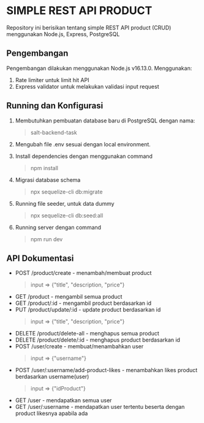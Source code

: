 # SIMPLE REST API PRODUCT
Repository ini berisikan tentang simple REST API product (CRUD) menggunakan Node.js, Express, PostgreSQL

## Pengembangan
Pengembangan dilakukan menggunakan Node.js v16.13.0.
Menggunakan:
1. Rate limiter untuk limit hit API
2. Express validator untuk melakukan validasi input request


## Running dan Konfigurasi
1. Membutuhkan pembuatan database baru di PostgreSQL dengan nama: 

    > salt-backend-task
2. Mengubah file .env sesuai dengan local environment.
3. Install dependencies dengan menggunakan command

    >npm install
4. Migrasi database schema
    
    >npx sequelize-cli db:migrate
    
5. Running file seeder, untuk data dummy

    > npx sequelize-cli db:seed:all

6. Running server dengan command

    > npm run dev


## API Dokumentasi
- POST /product/create - menambah/membuat product
    > input => {"title", "description, "price"}
- GET /product - mengambil semua product
- GET /product/:id - mengambil product berdasarkan id
- PUT /product/update/:id - update product berdasarkan id
    > input => {"title", "description, "price"}
- DELETE /product/delete-all - menghapus semua product
- DELETE /product/delete/:id - menghapus product berdasarkan id
- POST /user/create - membuat/menambahkan user
    > input => {"username"}
- POST /user/:username/add-product-likes  - menambahkan likes product berdasarkan username(user)
    > input => {"idProduct"}
- GET /user - mendapatkan semua user
- GET /user/:username - mendapatkan user tertentu beserta dengan product likesnya apabila ada






